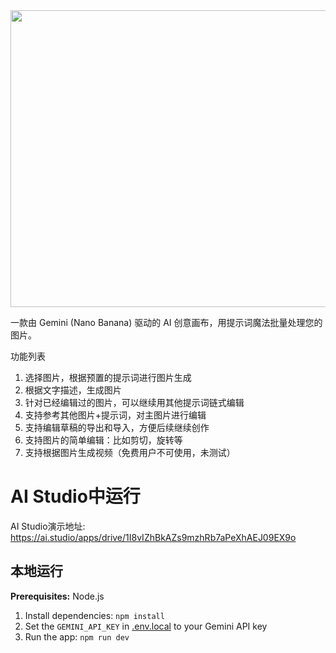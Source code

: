 <div align="center">
<img width="1200" height="475" alt="GHBanner" src="https://github.com/user-attachments/assets/0aa67016-6eaf-458a-adb2-6e31a0763ed6" />
</div>


一款由 Gemini (Nano Banana) 驱动的 AI 创意画布，用提示词魔法批量处理您的图片。

功能列表
1. 选择图片，根据预置的提示词进行图片生成
2. 根据文字描述，生成图片
3. 针对已经编辑过的图片，可以继续用其他提示词链式编辑
4. 支持参考其他图片+提示词，对主图片进行编辑
5. 支持编辑草稿的导出和导入，方便后续继续创作
6. 支持图片的简单编辑：比如剪切，旋转等
7. 支持根据图片生成视频（免费用户不可使用，未测试）

# AI Studio中运行

AI Studio演示地址: https://ai.studio/apps/drive/1I8vIZhBkAZs9mzhRb7aPeXhAEJ09EX9o

## 本地运行

**Prerequisites:**  Node.js


1. Install dependencies:
   `npm install`
2. Set the `GEMINI_API_KEY` in [.env.local](.env.local) to your Gemini API key
3. Run the app:
   `npm run dev`
